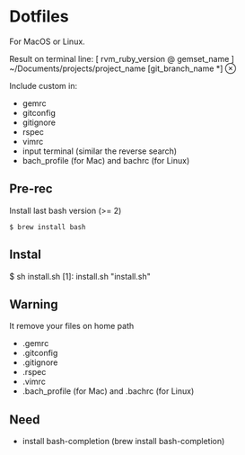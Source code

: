 Dotfiles
========

For MacOS or Linux.

Result on terminal line: [ rvm_ruby_version @ gemset_name ] ~/Documents/projects/project_name [git_branch_name *] ⊗

Include custom in:
  - gemrc
  - gitconfig
  - gitignore
  - rspec
  - vimrc
  - input terminal (similar the reverse search)
  - bach_profile (for Mac) and bachrc (for Linux)


Pre-rec
-------

Install last bash version (>= 2)

~~~
$ brew install bash
~~~

Instal
------

$ sh install.sh
[1]: install.sh     "install.sh"

Warning
-------

It remove your files on home path
  - .gemrc
  - .gitconfig
  - .gitignore
  - .rspec
  - .vimrc
  - .bach_profile (for Mac) and .bachrc (for Linux)


Need
----

- install bash-completion (brew install bash-completion)
